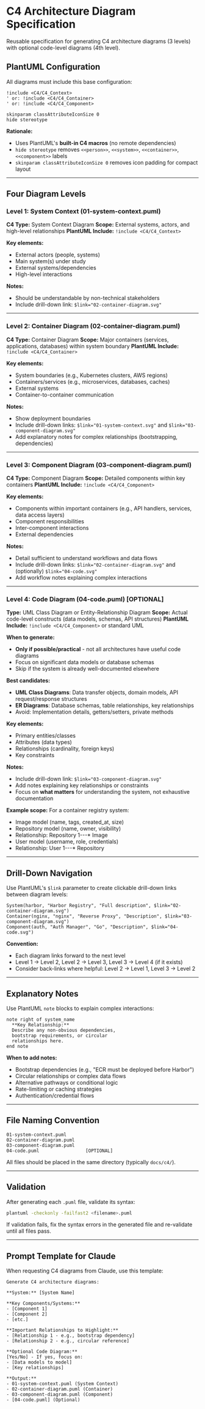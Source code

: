 # C4 Architecture Diagram Specification

Reusable specification for generating C4 architecture diagrams (3 levels) with optional code-level diagrams (4th level).

## PlantUML Configuration

All diagrams must include this base configuration:

```plantuml
!include <C4/C4_Context>
' or: !include <C4/C4_Container>
' or: !include <C4/C4_Component>

skinparam classAttributeIconSize 0
hide stereotype
```

**Rationale:**
- Uses PlantUML's **built-in C4 macros** (no remote dependencies)
- `hide stereotype` removes `<<person>>`, `<<system>>`, `<<container>>`, `<<component>>` labels
- `skinparam classAttributeIconSize 0` removes icon padding for compact layout

---

## Four Diagram Levels

### Level 1: System Context (01-system-context.puml)
**C4 Type:** System Context Diagram
**Scope:** External systems, actors, and high-level relationships
**PlantUML Include:** `!include <C4/C4_Context>`

**Key elements:**
- External actors (people, systems)
- Main system(s) under study
- External systems/dependencies
- High-level interactions

**Notes:**
- Should be understandable by non-technical stakeholders
- Include drill-down link: `$link="02-container-diagram.svg"`

---

### Level 2: Container Diagram (02-container-diagram.puml)
**C4 Type:** Container Diagram
**Scope:** Major containers (services, applications, databases) within system boundary
**PlantUML Include:** `!include <C4/C4_Container>`

**Key elements:**
- System boundaries (e.g., Kubernetes clusters, AWS regions)
- Containers/services (e.g., microservices, databases, caches)
- External systems
- Container-to-container communication

**Notes:**
- Show deployment boundaries
- Include drill-down links: `$link="01-system-context.svg"` and `$link="03-component-diagram.svg"`
- Add explanatory notes for complex relationships (bootstrapping, dependencies)

---

### Level 3: Component Diagram (03-component-diagram.puml)
**C4 Type:** Component Diagram
**Scope:** Detailed components within key containers
**PlantUML Include:** `!include <C4/C4_Component>`

**Key elements:**
- Components within important containers (e.g., API handlers, services, data access layers)
- Component responsibilities
- Inter-component interactions
- External dependencies

**Notes:**
- Detail sufficient to understand workflows and data flows
- Include drill-down links: `$link="02-container-diagram.svg"` and (optionally) `$link="04-code.svg"`
- Add workflow notes explaining complex interactions

---

### Level 4: Code Diagram (04-code.puml) [OPTIONAL]
**Type:** UML Class Diagram or Entity-Relationship Diagram
**Scope:** Actual code-level constructs (data models, schemas, API structures)
**PlantUML Include:** `!include <C4/C4_Component>` or standard UML

**When to generate:**
- **Only if possible/practical** - not all architectures have useful code diagrams
- Focus on significant data models or database schemas
- Skip if the system is already well-documented elsewhere

**Best candidates:**
- **UML Class Diagrams**: Data transfer objects, domain models, API request/response structures
- **ER Diagrams**: Database schemas, table relationships, key relationships
- Avoid: Implementation details, getters/setters, private methods

**Key elements:**
- Primary entities/classes
- Attributes (data types)
- Relationships (cardinality, foreign keys)
- Key constraints

**Notes:**
- Include drill-down link: `$link="03-component-diagram.svg"`
- Add notes explaining key relationships or constraints
- Focus on **what matters** for understanding the system, not exhaustive documentation

**Example scope:**
For a container registry system:
- Image model (name, tags, created_at, size)
- Repository model (name, owner, visibility)
- Relationship: Repository 1---* Image
- User model (username, role, credentials)
- Relationship: User 1---* Repository

---

## Drill-Down Navigation

Use PlantUML's `$link` parameter to create clickable drill-down links between diagram levels:

```plantuml
System(harbor, "Harbor Registry", "Full description", $link="02-container-diagram.svg")
Container(nginx, "nginx", "Reverse Proxy", "Description", $link="03-component-diagram.svg")
Component(auth, "Auth Manager", "Go", "Description", $link="04-code.svg")
```

**Convention:**
- Each diagram links forward to the next level
- Level 1 → Level 2, Level 2 → Level 3, Level 3 → Level 4 (if it exists)
- Consider back-links where helpful: Level 2 → Level 1, Level 3 → Level 2

---

## Explanatory Notes

Use PlantUML `note` blocks to explain complex interactions:

```plantuml
note right of system_name
  **Key Relationship:**
  Describe any non-obvious dependencies,
  bootstrap requirements, or circular
  relationships here.
end note
```

**When to add notes:**
- Bootstrap dependencies (e.g., "ECR must be deployed before Harbor")
- Circular relationships or complex data flows
- Alternative pathways or conditional logic
- Rate-limiting or caching strategies
- Authentication/credential flows

---

## File Naming Convention

```
01-system-context.puml
02-container-diagram.puml
03-component-diagram.puml
04-code.puml                 [OPTIONAL]
```

All files should be placed in the same directory (typically `docs/c4/`).

---

## Validation

After generating each `.puml` file, validate its syntax:

```bash
plantuml -checkonly -failfast2 <filename>.puml
```

If validation fails, fix the syntax errors in the generated file and re-validate until all files pass.

---

## Prompt Template for Claude

When requesting C4 diagrams from Claude, use this template:

```
Generate C4 architecture diagrams:

**System:** [System Name]

**Key Components/Systems:**
- [Component 1]
- [Component 2]
- [etc.]

**Important Relationships to Highlight:**
- [Relationship 1 - e.g., bootstrap dependency]
- [Relationship 2 - e.g., circular reference]

**Optional Code Diagram:**
[Yes/No] - If yes, focus on:
- [Data models to model]
- [Key relationships]

**Output:**
- 01-system-context.puml (System Context)
- 02-container-diagram.puml (Container)
- 03-component-diagram.puml (Component)
- [04-code.puml] (Optional)
```

